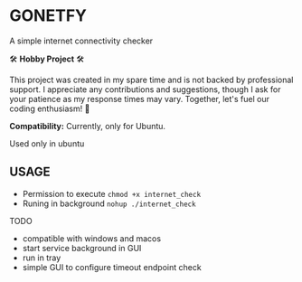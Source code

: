 # GONETFY
A simple internet connectivity checker

🛠️ **Hobby Project** 🛠️

This project was created in my spare time and is not backed by professional support. I appreciate any contributions and suggestions, though I ask for your patience as my response times may vary. Together, let's fuel our coding enthusiasm! 🚀

**Compatibility:** Currently, only for Ubuntu.

Used only in ubuntu
## USAGE
- Permission to execute
  `chmod +x internet_check`
- Runing in background
`nohup ./internet_check`

TODO
- compatible with windows and macos
- start service background in GUI
- run in tray
- simple GUI to configure timeout endpoint check
